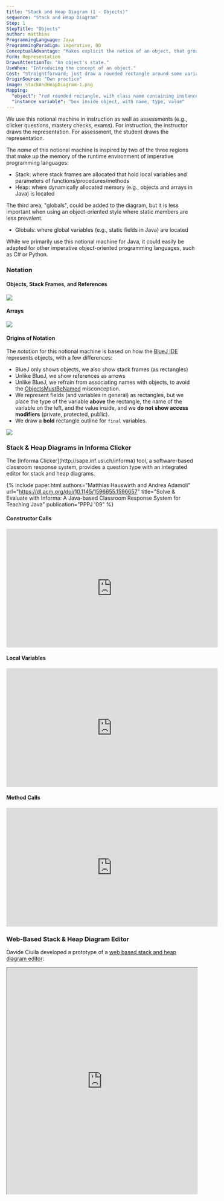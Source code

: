 ```yaml
---
title: "Stack and Heap Diagram (1 - Objects)"
sequence: "Stack and Heap Diagram"
Step: 1
StepTitle: "Objects"
author: matthias
ProgrammingLanguage: Java
ProgrammingParadigm: imperative, OO
ConceptualAdvantage: "Makes explicit the notion of an object, that groups together all the variables that correspond to the object's state."
Form: Representation
DrawsAttentionTo: "An object's state."
UseWhen: "Introducing the concept of an object."
Cost: "Straightforward; just draw a rounded rectangle around some variables."
OriginSource: "Own practice"
image: StackAndHeapDiagram-1.png
Mapping:
  "object": "red rounded rectangle, with class name containing instance variables"
  "instance variable": "box inside object, with name, type, value"
---
```


We use this notional machine in instruction as well as assessments
(e.g., clicker questions, mastery checks, exams).
For instruction, the instructor draws the representation.
For assessment, the student draws the representation.

The *name* of this notional machine is inspired by two of the three regions that make up the memory of the runtime environment of imperative programming languages:

* Stack: where stack frames are allocated that hold local variables and parameters of functions/procedures/methods
* Heap: where dynamically allocated memory (e.g., objects and arrays in Java) is located

The third area, "globals", could be added to the diagram, but it is less important when using an object-oriented style where static members are less prevalent.

* Globals: where global variables (e.g., static fields in Java) are located

While we primarily use this notional machine for Java, it could easily be adapted for other imperative object-oriented programming languages, such as C# or Python.

<h3 class="ui header">Notation</h3>

<h4 class="ui header">Objects, Stack Frames, and References</h4>
<img src="/assets/images/nm/StackAndHeapDiagram.png" class="ui bordered image">

<h4 class="ui header">Arrays</h4>
<img src="/assets/images/nm/StackAndHeapDiagram-Arrays.png" class="ui bordered image">

<h4 class="ui header">Origins of Notation</h4>

The *notation* for this notional machine is based on how the [BlueJ IDE](https://bluej.org/) represents objects, with a few differences:

* BlueJ only shows objects, we also show stack frames (as rectangles)
* Unlike BlueJ, we show references as arrows
* Unlike BlueJ, we refrain from associating names with objects,
to avoid the [ObjectsMustBeNamed](https://progmiscon.org/misconceptions/Java/ObjectsMustBeNamed/) misconception.
* We represent fields (and variables in general) as rectangles,
but we place the type of the variable **above** the rectangle, the name of the variable on the left, and the value inside, and we **do not show access modifiers** (private, protected, public).
* We draw a **bold** rectangle outline for `final` variables.

<img src="/assets/images/nm/StackAndHeapDiagram-BlueJ-Object.png" class="ui medium image">


<h3 class="ui header">Stack &amp; Heap Diagrams in Informa Clicker</h3>
The [Informa Clicker](http://sape.inf.usi.ch/informa) tool, a software-based classroom response system, provides a question type with an integrated editor
for stack and heap diagrams.

{% include paper.html
  authors="Matthias Hauswirth and Andrea Adamoli"
  url="https://dl.acm.org/doi/10.1145/1596655.1596657"
  title="Solve & Evaluate with Informa: A Java-based Classroom Response System for Teaching Java"
  publication="PPPJ '09" %}

<h4 class="ui header">Constructor Calls</h4>
<iframe width="560" height="315" src="https://www.youtube-nocookie.com/embed/Hpg4fBTCYuA" title="YouTube video player" frameborder="0" allow="accelerometer; autoplay; clipboard-write; encrypted-media; gyroscope; picture-in-picture" allowfullscreen></iframe>

<h4 class="ui header">Local Variables</h4>
<iframe width="560" height="315" src="https://www.youtube-nocookie.com/embed/GXqU1QEdC58" title="YouTube video player" frameborder="0" allow="accelerometer; autoplay; clipboard-write; encrypted-media; gyroscope; picture-in-picture" allowfullscreen></iframe>

<h4 class="ui header">Method Calls</h4>
<iframe width="560" height="315" src="https://www.youtube-nocookie.com/embed/OGsd8A9tCn0" title="YouTube video player" frameborder="0" allow="accelerometer; autoplay; clipboard-write; encrypted-media; gyroscope; picture-in-picture" allowfullscreen></iframe>

<h3 class="ui header">Web-Based Stack &amp; Heap Diagram Editor</h3>

Davide Ciulla developed a prototype of a [web based stack and heap diagram editor](https://stackandheap.netlify.app/):

<iframe src="https://stackandheap.netlify.app/" width="100%" height="600">
</iframe>
